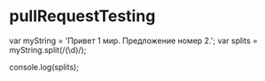 # pullRequestTesting
var myString = 'Привет 1 мир. Предложение номер 2.';
var splits = myString.split(/(\d)/);

console.log(splits);